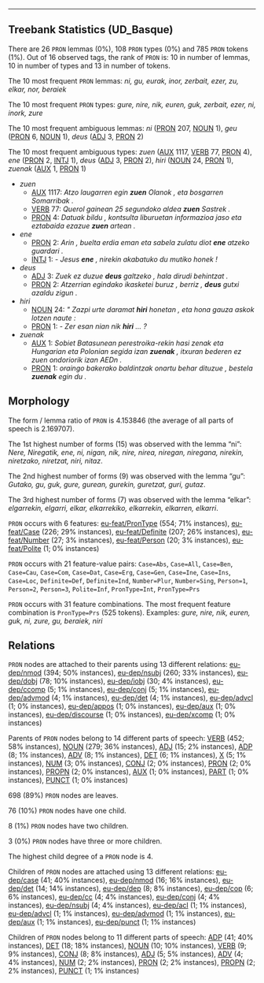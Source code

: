 

--------------------------------------------------------------------------------

## Treebank Statistics (UD_Basque)

There are 26 `PRON` lemmas (0%), 108 `PRON` types (0%) and 785 `PRON` tokens (1%).
Out of 16 observed tags, the rank of `PRON` is: 10 in number of lemmas, 10 in number of types and 13 in number of tokens.

The 10 most frequent `PRON` lemmas: <em>ni, gu, eurak, inor, zerbait, ezer, zu, elkar, nor, beraiek</em>

The 10 most frequent `PRON` types:  <em>gure, nire, nik, euren, guk, zerbait, ezer, ni, inork, zure</em>

The 10 most frequent ambiguous lemmas: <em>ni</em> ([PRON]() 207, [NOUN]() 1), <em>geu</em> ([PRON]() 6, [NOUN]() 1), <em>deus</em> ([ADJ]() 3, [PRON]() 2)

The 10 most frequent ambiguous types:  <em>zuen</em> ([AUX]() 1117, [VERB]() 77, [PRON]() 4), <em>ene</em> ([PRON]() 2, [INTJ]() 1), <em>deus</em> ([ADJ]() 3, [PRON]() 2), <em>hiri</em> ([NOUN]() 24, [PRON]() 1), <em>zuenak</em> ([AUX]() 1, [PRON]() 1)


* <em>zuen</em>
  * [AUX]() 1117: <em>Atzo laugarren egin <b>zuen</b> Olanok , eta bosgarren Somarribak .</em>
  * [VERB]() 77: <em>Querol gainean 25 segundoko aldea <b>zuen</b> Sastrek .</em>
  * [PRON]() 4: <em>Datuak bildu , kontsulta liburuetan informazioa jaso eta eztabaida ezazue <b>zuen</b> artean .</em>
* <em>ene</em>
  * [PRON]() 2: <em>Arin , buelta erdia eman eta sabela zulatu diot <b>ene</b> atzeko guardari .</em>
  * [INTJ]() 1: <em>- Jesus <b>ene</b> , nirekin akabatuko du mutiko honek !</em>
* <em>deus</em>
  * [ADJ]() 3: <em>Zuek ez duzue <b>deus</b> galtzeko , hala dirudi behintzat .</em>
  * [PRON]() 2: <em>Atzerrian egindako ikasketei buruz , berriz , <b>deus</b> gutxi azaldu zigun .</em>
* <em>hiri</em>
  * [NOUN]() 24: <em>" Zazpi urte daramat <b>hiri</b> honetan , eta hona gauza askok lotzen naute :</em>
  * [PRON]() 1: <em>- Zer esan nian nik <b>hiri</b> ... ?</em>
* <em>zuenak</em>
  * [AUX]() 1: <em>Sobiet Batasunean perestroika-rekin hasi zenak eta Hungarian eta Polonian segida izan <b>zuenak</b> , itxuran bederen ez zuen ondoriorik izan AEDn .</em>
  * [PRON]() 1: <em>oraingo bakerako baldintzak onartu behar dituzue , bestela <b>zuenak</b> egin du .</em>

## Morphology

The form / lemma ratio of `PRON` is 4.153846 (the average of all parts of speech is 2.169707).

The 1st highest number of forms (15) was observed with the lemma “ni”: <em>Nere, Niregatik, ene, ni, nigan, nik, nire, nirea, niregan, niregana, nirekin, niretzako, niretzat, niri, nitaz</em>.

The 2nd highest number of forms (9) was observed with the lemma “gu”: <em>Gutako, gu, guk, gure, gurean, gurekin, guretzat, guri, gutaz</em>.

The 3rd highest number of forms (7) was observed with the lemma “elkar”: <em>elgarrekin, elgarri, elkar, elkarrekiko, elkarrekin, elkarren, elkarri</em>.

`PRON` occurs with 6 features: [eu-feat/PronType]() (554; 71% instances), [eu-feat/Case]() (226; 29% instances), [eu-feat/Definite]() (207; 26% instances), [eu-feat/Number]() (27; 3% instances), [eu-feat/Person]() (20; 3% instances), [eu-feat/Polite]() (1; 0% instances)

`PRON` occurs with 21 feature-value pairs: `Case=Abs`, `Case=All`, `Case=Ben`, `Case=Cau`, `Case=Com`, `Case=Dat`, `Case=Erg`, `Case=Gen`, `Case=Ine`, `Case=Ins`, `Case=Loc`, `Definite=Def`, `Definite=Ind`, `Number=Plur`, `Number=Sing`, `Person=1`, `Person=2`, `Person=3`, `Polite=Inf`, `PronType=Int`, `PronType=Prs`

`PRON` occurs with 31 feature combinations.
The most frequent feature combination is `PronType=Prs` (525 tokens).
Examples: <em>gure, nire, nik, euren, guk, ni, zure, gu, beraiek, niri</em>


## Relations

`PRON` nodes are attached to their parents using 13 different relations: [eu-dep/nmod]() (394; 50% instances), [eu-dep/nsubj]() (260; 33% instances), [eu-dep/dobj]() (78; 10% instances), [eu-dep/iobj]() (30; 4% instances), [eu-dep/ccomp]() (5; 1% instances), [eu-dep/conj]() (5; 1% instances), [eu-dep/advmod]() (4; 1% instances), [eu-dep/det]() (4; 1% instances), [eu-dep/advcl]() (1; 0% instances), [eu-dep/appos]() (1; 0% instances), [eu-dep/aux]() (1; 0% instances), [eu-dep/discourse]() (1; 0% instances), [eu-dep/xcomp]() (1; 0% instances)

Parents of `PRON` nodes belong to 14 different parts of speech: [VERB]() (452; 58% instances), [NOUN]() (279; 36% instances), [ADJ]() (15; 2% instances), [ADP]() (8; 1% instances), [ADV]() (8; 1% instances), [DET]() (6; 1% instances), [X]() (5; 1% instances), [NUM]() (3; 0% instances), [CONJ]() (2; 0% instances), [PRON]() (2; 0% instances), [PROPN]() (2; 0% instances), [AUX]() (1; 0% instances), [PART]() (1; 0% instances), [PUNCT]() (1; 0% instances)

698 (89%) `PRON` nodes are leaves.

76 (10%) `PRON` nodes have one child.

8 (1%) `PRON` nodes have two children.

3 (0%) `PRON` nodes have three or more children.

The highest child degree of a `PRON` node is 4.

Children of `PRON` nodes are attached using 13 different relations: [eu-dep/case]() (41; 40% instances), [eu-dep/nmod]() (16; 16% instances), [eu-dep/det]() (14; 14% instances), [eu-dep/dep]() (8; 8% instances), [eu-dep/cop]() (6; 6% instances), [eu-dep/cc]() (4; 4% instances), [eu-dep/conj]() (4; 4% instances), [eu-dep/nsubj]() (4; 4% instances), [eu-dep/acl]() (1; 1% instances), [eu-dep/advcl]() (1; 1% instances), [eu-dep/advmod]() (1; 1% instances), [eu-dep/aux]() (1; 1% instances), [eu-dep/punct]() (1; 1% instances)

Children of `PRON` nodes belong to 11 different parts of speech: [ADP]() (41; 40% instances), [DET]() (18; 18% instances), [NOUN]() (10; 10% instances), [VERB]() (9; 9% instances), [CONJ]() (8; 8% instances), [ADJ]() (5; 5% instances), [ADV]() (4; 4% instances), [NUM]() (2; 2% instances), [PRON]() (2; 2% instances), [PROPN]() (2; 2% instances), [PUNCT]() (1; 1% instances)

